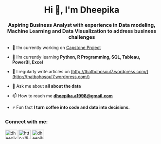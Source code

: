 <h1 align="center">Hi 👋, I'm Dheepika</h1>
<h3 align="center">Aspiring Business Analyst with experience in Data modeling, Machine Learning and Data Visualization to address business challenges</h3>

- 🔭 I’m currently working on [Capstone Project](https://github.com/dheepika7/sentiment-analysis-project/blob/52b22fb2a4c490982988ece9591ff74e81205d64/Twitter%20sentiment%20analysis%20project%20Dheepika.ipynb)

- 🌱 I’m currently learning **Python, R Programming, SQL, Tableau, PowerBI, Excel**

- 📝 I regularly write articles on [http://thatbohosoul7.wordpress.com/](http://thatbohosoul7.wordpress.com/)

- 💬 Ask me about **all about the data**

- 📫 How to reach me **dheepika.a1998@gmail.com**

- ⚡ Fun fact **I turn coffee into code and data into decisions.**

<h3 align="left">Connect with me:</h3>
<p align="left">
<a href="https://twitter.com/dheepika7" target="blank"><img align="center" src="https://raw.githubusercontent.com/rahuldkjain/github-profile-readme-generator/master/src/images/icons/Social/twitter.svg" alt="dheepika7" height="30" width="40" /></a>
<a href="https://linkedin.com/in/http://linkedin.com/in/dheepika-a-bb353520b" target="blank"><img align="center" src="https://raw.githubusercontent.com/rahuldkjain/github-profile-readme-generator/master/src/images/icons/Social/linked-in-alt.svg" alt="http://linkedin.com/in/dheepika-a-bb353520b" height="30" width="40" /></a>
<a href="https://instagram.com/dheepika.a" target="blank"><img align="center" src="https://raw.githubusercontent.com/rahuldkjain/github-profile-readme-generator/master/src/images/icons/Social/instagram.svg" alt="dheepika.a" height="30" width="40" /></a>
</p>
